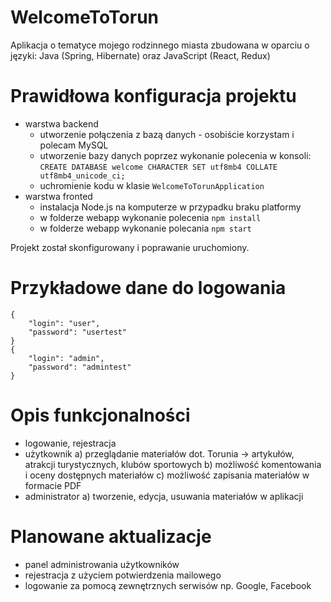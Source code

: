 # WelcomeToTorun
Aplikacja o tematyce mojego rodzinnego miasta zbudowana w oparciu o języki: Java (Spring, Hibernate) oraz JavaScript (React, Redux)

# Prawidłowa konfiguracja projektu
- warstwa backend
	- utworzenie połączenia z bazą danych - osobiście korzystam i polecam MySQL
	- utworzenie bazy danych poprzez wykonanie polecenia w konsoli: <code>CREATE DATABASE welcome CHARACTER SET utf8mb4 COLLATE utf8mb4_unicode_ci;</code>
	- uchromienie kodu w klasie <code>WelcomeToTorunApplication</code>
- warstwa fronted
	- instalacja Node.js na komputerze w przypadku braku platformy
	- w folderze webapp wykonanie polecenia <code>npm install</code>
	- w folderze webapp wykonanie polecania <code>npm start</code>

Projekt został skonfigurowany i poprawanie uruchomiony.


# Przykładowe dane do logowania
	{
	    "login": "user",
	    "password": "usertest"
	}
	{
	    "login": "admin",
	    "password": "admintest"
	}

# Opis funkcjonalności
- logowanie, rejestracja
- użytkownik
	a) przeglądanie materiałów dot. Torunia -> artykułów, atrakcji turystycznych, klubów sportowych
	b) możliwość komentowania i oceny dostępnych materiałów
	c) możliwość zapisania materiałów w formacie PDF
- administrator
	a) tworzenie, edycja, usuwania materiałów w aplikacji

# Planowane aktualizacje
- panel administrowania użytkowników
- rejestracja z użyciem potwierdzenia mailowego
- logowanie za pomocą zewnętrznych serwisów np. Google, Facebook
